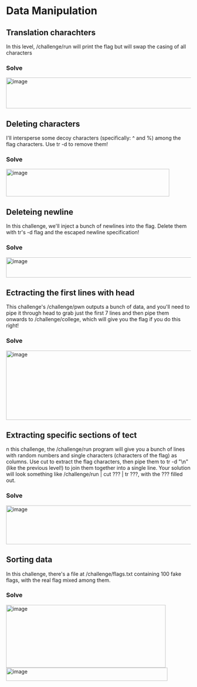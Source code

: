 # Data Manipulation 

## Translation charachters
In this level, /challenge/run will print the flag but will swap the casing of all characters

### Solve
<img width="523" height="84" alt="image" src="https://github.com/user-attachments/assets/8c87c424-8969-49b4-91db-2cdf16534a29" />

## Deleting characters 
I'll intersperse some decoy characters (specifically: ^ and %) among the flag characters. Use tr -d to remove them!

### Solve
<img width="445" height="75" alt="image" src="https://github.com/user-attachments/assets/4603bcc8-646e-4a69-ba01-b832743865af" />

## Deleteing newline
In this challenge, we'll inject a bunch of newlines into the flag. Delete them with tr's -d flag and the escaped newline specification!

### Solve
<img width="783" height="55" alt="image" src="https://github.com/user-attachments/assets/8cd0ec55-a63b-4590-857c-50e2455091f9" />

## Ectracting the first lines with head
This challenge's /challenge/pwn outputs a bunch of data, and you'll need to pipe it through head to grab just the first 7 lines and then pipe them onwards to /challenge/college, which will give you the flag if you do this right! 

### Solve
<img width="733" height="189" alt="image" src="https://github.com/user-attachments/assets/60d155eb-ae98-402e-8f60-f51325da445f" />

## Extracting specific sections of tect 
n this challenge, the /challenge/run program will give you a bunch of lines with random numbers and single characters (characters of the flag) as columns. Use cut to extract the flag characters, then pipe them to tr -d "\n" (like the previous level!) to join them together into a single line. Your solution will look something like /challenge/run | cut ??? | tr ???, with the ??? filled out.

### Solve
<img width="663" height="106" alt="image" src="https://github.com/user-attachments/assets/cb4f204b-fa66-4341-93f6-5d390be74dd1" />

## Sorting data
In this challenge, there's a file at /challenge/flags.txt containing 100 fake flags, with the real flag mixed among them.

### Solve
<img width="435" height="171" alt="image" src="https://github.com/user-attachments/assets/00361e84-97e8-4ff7-945b-1e23faa434e3" />

<img width="440" height="36" alt="image" src="https://github.com/user-attachments/assets/a31f843b-bf49-4e72-99f0-22249ca0bfe0" />

